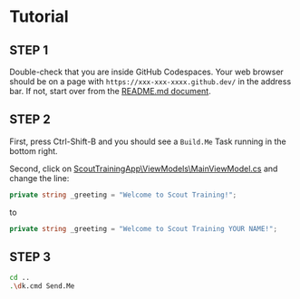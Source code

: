 # Tutorial

## STEP 1

Double-check that you are inside GitHub Codespaces. Your web browser should be on a page with `https://xxx-xxx-xxxx.github.dev/` in the address bar. If not, start over from the [README.md document](../README.md).

## STEP 2

First, press Ctrl-Shift-B and you should see a `Build.Me` Task running in the bottom right.

Second, click on [ScoutTrainingApp\ViewModels\MainViewModel.cs](../ScoutTrainingApp/ViewModels/MainViewModel.cs) and change the line:

```csharp
private string _greeting = "Welcome to Scout Training!";
```

to

```csharp
private string _greeting = "Welcome to Scout Training YOUR NAME!";
```

## STEP 3

```sh {cmd="cmd" args=["/C", "$input_file"]}
cd ..
.\dk.cmd Send.Me
```
